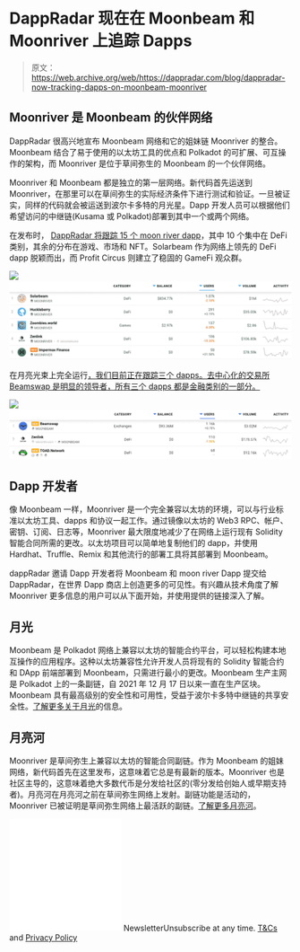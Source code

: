 # DappRadar 现在在 Moonbeam 和 Moonriver 上追踪 Dapps

> 原文：<https://web.archive.org/web/https://dappradar.com/blog/dappradar-now-tracking-dapps-on-moonbeam-moonriver>

## Moonriver 是 Moonbeam 的伙伴网络

DappRadar 很高兴地宣布 Moonbeam 网络和它的姐妹链 Moonriver 的整合。Moonbeam 结合了易于使用的以太坊工具的优点和 Polkadot 的可扩展、可互操作的架构，而 Moonriver 是位于草间弥生的 Moonbeam 的一个伙伴网络。

Moonriver 和 Moonbeam 都是独立的第一层网络。新代码首先运送到 Moonriver，在那里可以在草间弥生的实际经济条件下进行测试和验证。一旦被证实，同样的代码就会被运送到波尔卡多特的月光星。Dapp 开发人员可以根据他们希望访问的中继链(Kusama 或 Polkadot)部署到其中一个或两个网络。

在发布时， [DappRadar 将跟踪 15 个 moon river dapp](https://web.archive.org/web/20220925012612/https://dappradar.com/rankings/protocol/moonriver)，其中 10 个集中在 DeFi 类别，其余的分布在游戏、市场和 NFT。Solarbeam 作为网络上领先的 DeFi dapp 脱颖而出，而 Profit Circus 则建立了稳固的 GameFi 观众群。

![](img/8fffcaf0a379d6a2242314477578c3f6.png)![Moonbeam Moonriver](img/1ecb1da94063baace996efcd1e7e0b30.png)

在月亮光束上完全运行[，我们目前正在跟踪三个 dapps。去中心化的交易所 Beamswap 是明显的领导者，所有三个 dapps 都是金融类别的一部分。](https://web.archive.org/web/20220925012612/https://dappradar.com/rankings/protocol/moonbeam)

![](img/67c9dbb5f5f9901471977bead3edfcf5.png)![Moonbeam Moonriver](img/0f908d008a90e36ddc211d8b3b95fe73.png)

## Dapp 开发者

像 Moonbeam 一样，Moonriver 是一个完全兼容以太坊的环境，可以与行业标准以太坊工具、dapps 和协议一起工作。通过镜像以太坊的 Web3 RPC、帐户、密钥、订阅、日志等，Moonriver 最大限度地减少了在网络上运行现有 Solidity 智能合同所需的更改。以太坊项目可以简单地复制他们的 dapp，并使用 Hardhat、Truffle、Remix 和其他流行的部署工具将其部署到 Moonbeam。

dappRadar 邀请 Dapp 开发者将 Moonbeam 和 moon river Dapp 提交给 DappRadar，在世界 Dapp 商店上创造更多的可见性。有兴趣从技术角度了解 Moonriver 更多信息的用户可以从下面开始，并使用提供的链接深入了解。

## 月光

Moonbeam 是 Polkadot 网络上兼容以太坊的智能合约平台，可以轻松构建本地互操作的应用程序。这种以太坊兼容性允许开发人员将现有的 Solidity 智能合约和 DApp 前端部署到 Moonbeam，只需进行最小的更改。Moonbeam 生产主网是 Polkadot 上的一条副链，自 2021 年 12 月 17 日以来一直在生产区块。Moonbeam 具有最高级别的安全性和可用性，受益于波尔卡多特中继链的共享安全性。[了解更多关于月光](https://web.archive.org/web/20220925012612/https://moonbeam.network/networks/moonbeam/)的信息。

## 月亮河

Moonriver 是草间弥生上兼容以太坊的智能合同副链。作为 Moonbeam 的姐妹网络，新代码首先在这里发布，这意味着它总是有最新的版本。Moonriver 也是社区主导的，这意味着绝大多数代币是分发给社区的(零分发给创始人或早期支持者)。月亮河在月亮河之前在草间弥生网络上发射。副链功能是活动的，Moonriver 已被证明是草间弥生网络上最活跃的副链。[了解更多月亮河](https://web.archive.org/web/20220925012612/https://moonbeam.network/networks/moonriver/)。

![](img/6d5a4a2d609c56e1a5771717e54ba759.png) NewsletterUnsubscribe at any time. [T&Cs](https://web.archive.org/web/20220925012612/https://dappradar.com/terms) and [Privacy Policy](https://web.archive.org/web/20220925012612/https://dappradar.com/privacy-policy)